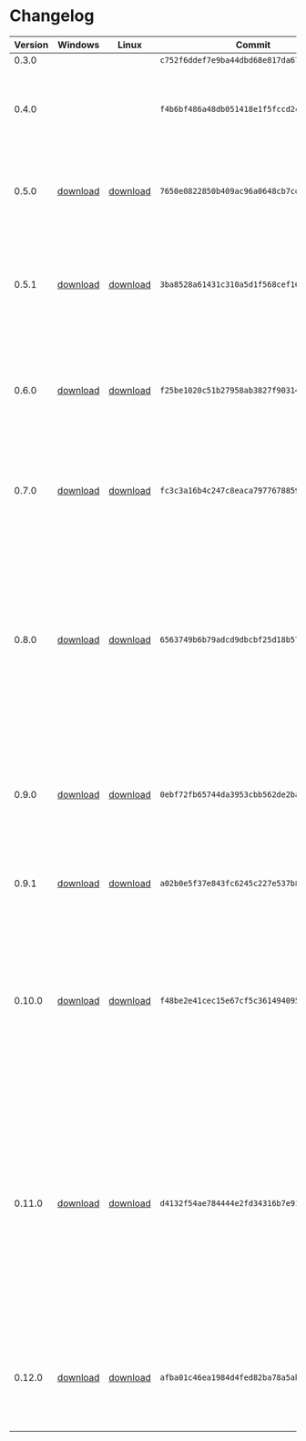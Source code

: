 # Changelog
|Version|Windows|Linux|Commit|Notes|
|-|-|-|-|-|
|0.3.0|||`c752f6ddef7e9ba44dbd68e817da6702bed9acc1`||
|0.4.0|||`f4b6bf486a48db051418e1f5fccd2c7154f0c537`|Added FinanceGuru with stock price checking ability, added ability to read PDF's|
|0.5.0|[download](https://github.com/TimHanewich/AIDA/releases/download/1/AIDA_0.5.0_windows.zip)|[download](https://github.com/TimHanewich/AIDA/releases/download/1/AIDA_0.5.0_linux.zip)|`7650e0822850b409ac96a0648cb7cdbad1fae7bf`|Added `help` command, `tools` command. Removed HTTP call timeout.|
|0.5.1|[download](https://github.com/TimHanewich/AIDA/releases/download/2/AIDA_0.5.1_windows.zip)|[download](https://github.com/TimHanewich/AIDA/releases/download/2/AIDA_0.5.1_linux.zip)|`3ba8528a61431c310a5d1f568cef167f9cc9eb09`|Fixed an issue where tool call requests were being cut while their tool call response pair were not, causing an error.|
|0.6.0|[download](https://github.com/TimHanewich/AIDA/releases/download/3/AIDA_0.6.0_windows.zip)|[download](https://github.com/TimHanewich/AIDA/releases/download/3/AIDA_0.6.0_linux.zip)|`f25be1020c51b27958ab3827f90314cd01358512`|Added additional config command data and fixed error with Bing Search API key having multiple lines.|
|0.7.0|[download](https://github.com/TimHanewich/AIDA/releases/download/4/AIDA_0.7.0_windows.zip)|[download](https://github.com/TimHanewich/AIDA/releases/download/4/AIDA_0.7.0_linux.zip)|`fc3c3a16b4c247c8eaca79776788592c34d84e83`|Ability to clear chat history, display of search term and page reading, minor system prompt tweak|
|0.8.0|[download](https://github.com/TimHanewich/AIDA/releases/download/5/AIDA_0.8.0_Windows.zip)|[download](https://github.com/TimHanewich/AIDA/releases/download/5/AIDA_0.8.0_Linux.zip)|`6563749b6b79adcd9dbcbf25d18b57b44dc84e68`|Removed `web_search` tool (Bing Search API now deprecated), markdown outputs are now presented as formatted, tweaked `tokens` command response and cost estimate, and display AI messages in a standard color| 
|0.9.0|[download](https://github.com/TimHanewich/AIDA/releases/download/6/AIDA_0.9.0_Windows.zip)|[download](https://github.com/TimHanewich/AIDA/releases/download/6/AIDA_0.9.0_Linux.zip)|`0ebf72fb65744da3953cbb562de2badcd4eb7d66`|Removed debugging printing on header markdown conversion and changed AI output color to navy blue|
|0.9.1|[download](https://github.com/TimHanewich/AIDA/releases/download/7/AIDA_0.9.1_Windows.zip)|[download](https://github.com/TimHanewich/AIDA/releases/download/7/AIDA_0.9.1_Linux.zip)|`a02b0e5f37e843fc6245c227e537b8c4da41dd29`|Fixed issue with markdown bullet points not printing correctly|
|0.10.0|[download](https://github.com/TimHanewich/AIDA/releases/download/8/AIDA_0.10.0_Windows.zip)|[download](https://github.com/TimHanewich/AIDA/releases/download/8/AIDA_0.10.0_Linux.zip)|`f48be2e41cec15e67cf5c361494095ed7ff415b0`|Added ability to **save** chat history, **load** chat history, read the contents of a folder, read word documents, and minor improvements in markdown printing stability|
|0.11.0|[download](https://github.com/TimHanewich/AIDA/releases/download/9/AIDA_0.11.0_Windows.zip)|[download](https://github.com/TimHanewich/AIDA/releases/download/9/AIDA_0.11.0_Linux.zip)|`d4132f54ae784444e2fd34316b7e9165b9c1bd87`|Removed Microsoft Graph functionality (scheduling reminders, sending emails), removed finance guru agent, consolidated configuration settings in AIDASettings class, expanded temperature tool into an all-up weather tool.|
|0.12.0|[download](https://github.com/TimHanewich/AIDA/releases/download/10/AIDA_0.12.0_Windows.zip)|[download](https://github.com/TimHanewich/AIDA/releases/download/10/AIDA_0.12.0_Linux.zip)|`afba01c46ea1984d4fed82ba78a5abb8632046c8`|AIDA now can contain multiple model connection configurations. Removed printing of chat history when loading.|
